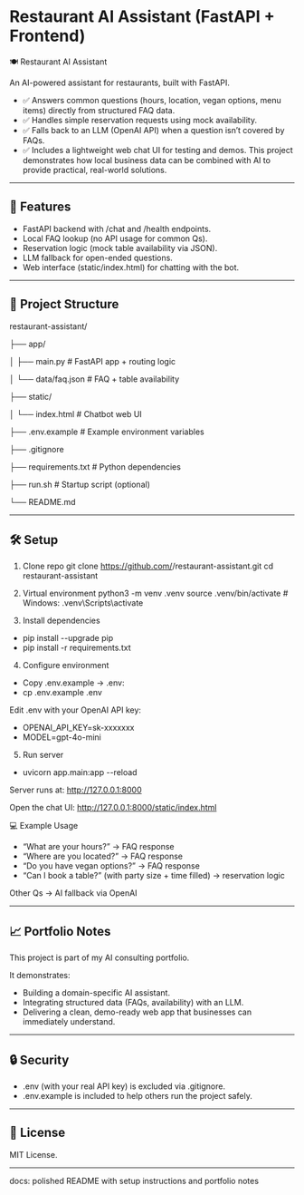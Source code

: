 # Restaurant AI Assistant (FastAPI + Frontend)

🍽️ Restaurant AI Assistant

An AI-powered assistant for restaurants, built with FastAPI.
- ✅ Answers common questions (hours, location, vegan options, menu items) directly from structured FAQ data.
- ✅ Handles simple reservation requests using mock availability.
- ✅ Falls back to an LLM (OpenAI API) when a question isn’t covered by FAQs.
- ✅ Includes a lightweight web chat UI for testing and demos.
This project demonstrates how local business data can be combined with AI to provide practical, real-world solutions.

--- 

## 🚀 Features
- FastAPI backend with /chat and /health endpoints.
- Local FAQ lookup (no API usage for common Qs).
- Reservation logic (mock table availability via JSON).
- LLM fallback for open-ended questions.
- Web interface (static/index.html) for chatting with the bot.

---

## 📂 Project Structure

restaurant-assistant/

├── app/

│      ├── main.py          # FastAPI app + routing logic

│      └── data/faq.json    # FAQ + table availability

├── static/

│      └── index.html       # Chatbot web UI

├── .env.example         # Example environment variables

├── .gitignore

├── requirements.txt     # Python dependencies

├── run.sh               # Startup script (optional)

└── README.md

---

## 🛠️ Setup
1. Clone repo
git clone https://github.com/<your-username>/restaurant-assistant.git
cd restaurant-assistant

2. Virtual environment
python3 -m venv .venv
source .venv/bin/activate   # Windows: .venv\Scripts\activate

3. Install dependencies
- pip install --upgrade pip
- pip install -r requirements.txt

4. Configure environment
- Copy .env.example → .env:
- cp .env.example .env

Edit .env with your OpenAI API key:
- OPENAI_API_KEY=sk-xxxxxxx
- MODEL=gpt-4o-mini

5. Run server
- uvicorn app.main:app --reload


Server runs at: http://127.0.0.1:8000

Open the chat UI:
http://127.0.0.1:8000/static/index.html


💻 Example Usage
- “What are your hours?” → FAQ response
- “Where are you located?” → FAQ response
- “Do you have vegan options?” → FAQ response
- “Can I book a table?” (with party size + time filled) → reservation logic

Other Qs → AI fallback via OpenAI

--- 

## 📈 Portfolio Notes

This project is part of my AI consulting portfolio.

It demonstrates:
- Building a domain-specific AI assistant.
- Integrating structured data (FAQs, availability) with an LLM.
- Delivering a clean, demo-ready web app that businesses can immediately understand.

---

## 🔒 Security

- .env (with your real API key) is excluded via .gitignore.
- .env.example is included to help others run the project safely.

--- 
## 📜 License

MIT License.

---


docs: polished README with setup instructions and portfolio notes
